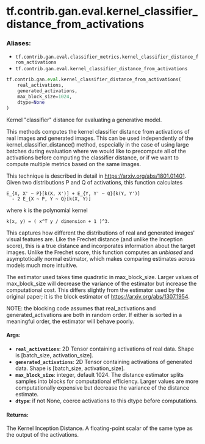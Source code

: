 <div itemscope itemtype="http://developers.google.com/ReferenceObject">
<meta itemprop="name" content="tf.contrib.gan.eval.kernel_classifier_distance_from_activations" />
<meta itemprop="path" content="Stable" />
</div>

# tf.contrib.gan.eval.kernel_classifier_distance_from_activations

### Aliases:

* `tf.contrib.gan.eval.classifier_metrics.kernel_classifier_distance_from_activations`
* `tf.contrib.gan.eval.kernel_classifier_distance_from_activations`

``` python
tf.contrib.gan.eval.kernel_classifier_distance_from_activations(
    real_activations,
    generated_activations,
    max_block_size=1024,
    dtype=None
)
```

Kernel "classifier" distance for evaluating a generative model.

This methods computes the kernel classifier distance from activations of
real images and generated images. This can be used independently of the
kernel_classifier_distance() method, especially in the case of using large
batches during evaluation where we would like to precompute all of the
activations before computing the classifier distance, or if we want to
compute multiple metrics based on the same images.

This technique is described in detail in https://arxiv.org/abs/1801.01401.
Given two distributions P and Q of activations, this function calculates

    E_{X, X' ~ P}[k(X, X')] + E_{Y, Y' ~ Q}[k(Y, Y')]
      - 2 E_{X ~ P, Y ~ Q}[k(X, Y)]

where k is the polynomial kernel

    k(x, y) = ( x^T y / dimension + 1 )^3.

This captures how different the distributions of real and generated images'
visual features are. Like the Frechet distance (and unlike the Inception
score), this is a true distance and incorporates information about the
target images. Unlike the Frechet score, this function computes an
*unbiased* and asymptotically normal estimator, which makes comparing
estimates across models much more intuitive.

The estimator used takes time quadratic in max_block_size. Larger values of
max_block_size will decrease the variance of the estimator but increase the
computational cost. This differs slightly from the estimator used by the
original paper; it is the block estimator of https://arxiv.org/abs/1307.1954.

NOTE: the blocking code assumes that real_activations and
generated_activations are both in random order. If either is sorted in a
meaningful order, the estimator will behave poorly.

#### Args:

* <b>`real_activations`</b>: 2D Tensor containing activations of real data. Shape is
    [batch_size, activation_size].
* <b>`generated_activations`</b>: 2D Tensor containing activations of generated data.
    Shape is [batch_size, activation_size].
* <b>`max_block_size`</b>: integer, default 1024. The distance estimator splits samples
    into blocks for computational efficiency. Larger values are more
    computationally expensive but decrease the variance of the distance
    estimate.
* <b>`dtype`</b>: if not None, coerce activations to this dtype before computations.


#### Returns:

The Kernel Inception Distance. A floating-point scalar of the same type
as the output of the activations.